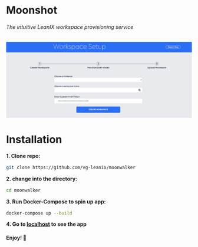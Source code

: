 # Moonshot  
###### The intuitive LeanIX workspace provisioning service 

![alt text](https://github.com/vg-leanix/moonwalker/blob/main/thumbnail.png "Moonshot")




# Installation

**1. Clone repo:**
 ```bash 
 git clone https://github.com/vg-leanix/moonwalker
 ```
**2. change into the directory:**
 ```bash
 cd moonwalker
 ```
**3. Run Docker-Compose to spin up app:**
 ```bash
 docker-compose up --build
 ```
**4. Go to [localhost](http://localhost) to see the app**



#### Enjoy! 🦊



